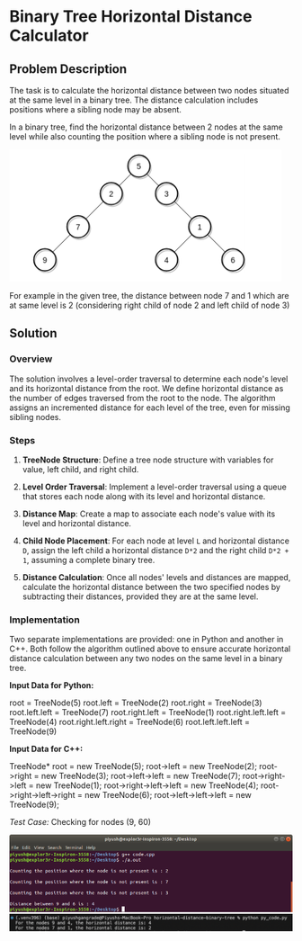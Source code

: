 # Binary Tree Horizontal Distance Calculator

## Problem Description
The task is to calculate the horizontal distance between two nodes situated at the same level in a binary tree. The distance calculation includes positions where a sibling node may be absent. 

In a binary tree, find the horizontal distance between 2 nodes at the same level while also counting the position where a sibling node is not present.

![Binary Tree Example Image](/binary_tree_example_image.png)

For example in the given tree, the distance between node 7 and 1 which are at same level is 2 (considering right child of node 2 and left child of node 3)

## Solution

### Overview
The solution involves a level-order traversal to determine each node's level and its horizontal distance from the root. We define horizontal distance as the number of edges traversed from the root to the node. The algorithm assigns an incremented distance for each level of the tree, even for missing sibling nodes.

### Steps

1. **TreeNode Structure**: Define a tree node structure with variables for value, left child, and right child.

2. **Level Order Traversal**: Implement a level-order traversal using a queue that stores each node along with its level and horizontal distance.

3. **Distance Map**: Create a map to associate each node's value with its level and horizontal distance.

4. **Child Node Placement**: For each node at level `L` and horizontal distance `D`, assign the left child a horizontal distance `D*2` and the right child `D*2 + 1`, assuming a complete binary tree.

5. **Distance Calculation**: Once all nodes' levels and distances are mapped, calculate the horizontal distance between the two specified nodes by subtracting their distances, provided they are at the same level.

### Implementation
Two separate implementations are provided: one in Python and another in C++. Both follow the algorithm outlined above to ensure accurate horizontal distance calculation between any two nodes on the same level in a binary tree.


**Input Data for Python:**

root = TreeNode(5)
root.left = TreeNode(2)
root.right = TreeNode(3)
root.left.left = TreeNode(7)
root.right.left = TreeNode(1)
root.right.left.left = TreeNode(4)
root.right.left.right = TreeNode(6)
root.left.left.left = TreeNode(9)

**Input Data for C++:**

TreeNode* root = new TreeNode(5);
root->left = new TreeNode(2);
root->right = new TreeNode(3);
root->left->left = new TreeNode(7);
root->right->left = new TreeNode(1);
root->right->left->left = new TreeNode(4);
root->right->left->right = new TreeNode(6);
root->left->left->left = new TreeNode(9);

*Test Case:* Checking for nodes (9, 60)

![Test Case C++ Image](/images/testcase4.png)
![Test Case Python Image](/images/py_code_run.png)